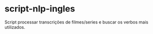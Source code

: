 # script-nlp-ingles
Script processar transcrições de filmes/series e buscar os verbos mais utilizados.
